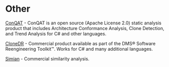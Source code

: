 # Other #

[ConQAT](https://www.cqse.eu/en/products/conqat/overview/) - ConQAT is an open source (Apache License 2.0) static analysis product that includes Architecture Conformance Analysis, Clone Detection, and Trend Analysis for C# and other languages.

[CloneDR](http://www.semanticdesigns.com/Products/Clone/) -  Commercial product available as part of the DMS® Software Reengineering Toolkit™.  Works for C# and many additional languages.

[Simian](http://www.harukizaemon.com/simian/) - Commercial similarity analysis.

